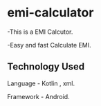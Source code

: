 # emi-calculator

-This is a EMI Calcutor.


-Easy and fast Calculate EMI.



## Technology Used

Language - Kotlin , xml.

Framework - Android.
